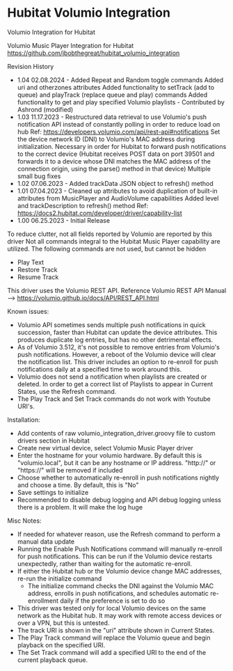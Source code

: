 # Hubitat Volumio Integration
Volumio Integration for Hubitat

Volumio Music Player Integration for Hubitat
https://github.com/jbobthegreat/hubitat_volumio_integration

Revision History
- 1.04 02.08.2024 - Added Repeat and Random toggle commands
                    Added uri and otherzones attributes
				            Added functionality to setTrack (add to queue) and playTrack (replace queue and play) commands
                    Added functionality to get and play specified Volumio playlists - Contributed by Ashrond (modified)
- 1.03 11.17.2023 - Restructured data retrieval to use Volumio's push notification API instead of constantly polling in order to reduce load on hub
                    Ref: https://developers.volumio.com/api/rest-api#notifications
                    Set the device network ID (DNI) to Volumio's MAC address during initialization.  Necessary in order for Hubitat to forward push notifications to the correct device
                    (Hubitat receives POST data on port 39501 and forwards it to a device whose DNI matches the MAC address of the connection origin, using the parse() method in that device)
                    Multiple small bug fixes
- 1.02 07.06.2023 - Added trackData JSON object to refresh() method
- 1.01 07.04.2023 - Cleaned up attributes to avoid duplication of built-in attributes from MusicPlayer and AudioVolume capabilities
                    Added level and trackDescription to refresh() method
                    Ref: https://docs2.hubitat.com/developer/driver/capability-list
- 1.00 06.25.2023 - Initial Release

To reduce clutter, not all fields reported by Volumio are reported by this driver
Not all commands integral to the Hubitat Music Player capability are utilized.  The following commands are not used, but cannot be hidden
- Play Text
- Restore Track
- Resume Track

This driver uses the Volumio REST API. Reference Volumio REST API Manual --> https://volumio.github.io/docs/API/REST_API.html

Known issues:
- Volumio API sometimes sends multiple push notifications in quick succession, faster than Hubitat can update the device attributes.  This produces duplicate log entries, but has no other detrimental effects.
- As of Volumio 3.512, it's not possible to remove entries from Volumio's push notifications.  However, a reboot of the Volumio device will clear the notification list.  This driver includes an option to re-enroll for push notifications daily at a specified time to work around this.
- Volumio does not send a notification when playlists are created or deleted.  In order to get a correct list of Playlists to appear in Current States, use the Refresh command.
- The Play Track and Set Track commands do not work with Youtube URI's.  

Installation: 
- Add contents of raw volumio_integration_driver.groovy file to custom drivers section in Hubitat
- Create new virtual device, select Volumio Music Player driver
- Enter the hostname for your volumio hardware.  By default this is "volumio.local", but it can be any hostname or IP address.  "http://" or "https://" will be removed if included
- Choose whether to automatically re-enroll in push notifications nightly and choose a time.  By default, this is "No"
- Save settings to initialize
- Recommended to disable debug logging and API debug logging unless there is a problem.  It will make the log huge

Misc Notes: 
- If needed for whatever reason, use the Refresh command to perform a manual data update
- Running the Enable Push Notifications command will manually re-enroll for push notifications.  This can be run if the Volumio device restarts unexpectedly, rather than waiting for the automatic re-enroll.  
- If either the Hubitat hub or the Volumio device change MAC addresses, re-run the initialize command
  - The initialize command checks the DNI against the Volumio MAC address, enrolls in push notifications, and schedules automatic re-enrollment daily if the preference is set to do so
- This driver was tested only for local Volumio devices on the same network as the Hubitat hub.  It may work with remote access devices or over a VPN, but this is untested. 
- The track URI is shown in the "uri" attribute shown in Current States.
- The Play Track command will replace the Volumio queue and begin playback on the specified URI.  
- The Set Track command will add a specified URI to the end of the current playback queue.  
